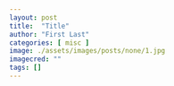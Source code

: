 ```yaml
---
layout: post
title:  "Title"
author: "First Last"
categories: [ misc ]
image: ./assets/images/posts/none/1.jpg
imagecred: ""
tags: []
---
```

